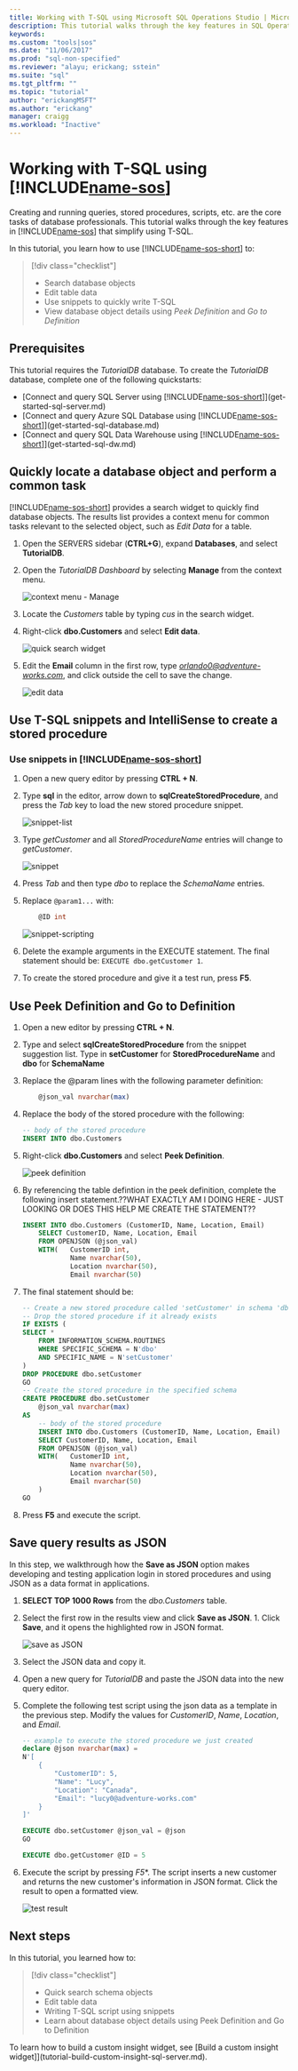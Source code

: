 ```yaml
---
title: Working with T-SQL using Microsoft SQL Operations Studio | Microsoft Docs
description: This tutorial walks through the key features in SQL Operations Studio that simplify using T-SQL.
keywords: 
ms.custom: "tools|sos"
ms.date: "11/06/2017"
ms.prod: "sql-non-specified"
ms.reviewer: "alayu; erickang; sstein"
ms.suite: "sql"
ms.tgt_pltfrm: ""
ms.topic: "tutorial"
author: "erickangMSFT"
ms.author: "erickang"
manager: craigg
ms.workload: "Inactive"
---
```


# Working with T-SQL using [!INCLUDE[name-sos](../includes/name-sos-short.md)]

Creating and running queries, stored procedures, scripts, etc. are the core tasks of database professionals. This tutorial walks through the key features in [!INCLUDE[name-sos](../includes/name-sos-short.md)] that simplify using T-SQL.

In this tutorial, you learn how to use [!INCLUDE[name-sos-short](../includes/name-sos-short.md)] to:
> [!div class="checklist"]
> * Search database objects
> * Edit table data 
> * Use snippets to quickly write T-SQL
> * View database object details using *Peek Definition* and *Go to Definition*


## Prerequisites

This tutorial requires the *TutorialDB* database. To create the *TutorialDB* database, complete one of the following quickstarts:

- [Connect and query SQL Server using [!INCLUDE[name-sos-short](../includes/name-sos-short.md)]](get-started-sql-server.md)
- [Connect and query Azure SQL Database using [!INCLUDE[name-sos-short](../includes/name-sos-short.md)]](get-started-sql-database.md)
- [Connect and query SQL Data Warehouse using [!INCLUDE[name-sos-short](../includes/name-sos-short.md)]](get-started-sql-dw.md)



## Quickly locate a database object and perform a common task

[!INCLUDE[name-sos-short](../includes/name-sos-short.md)] provides a search widget to quickly find database objects. The results list provides a context menu for common tasks relevant to the selected object, such as *Edit Data* for a table.

1. Open the SERVERS sidebar (**CTRL+G**), expand **Databases**, and select **TutorialDB**. 

1. Open the *TutorialDB Dashboard* by selecting **Manage** from the context menu.

   ![context menu - Manage](./media/tutorial-sql-editor/insight-open-dashboard.png)

1. Locate the *Customers* table by typing *cus* in the search widget.
1. Right-click **dbo.Customers** and select **Edit data**.

   ![quick search widget](./media/tutorial-sql-editor/quick-search-widget.png)

1. Edit the **Email** column in the first row, type *orlando0@adventure-works.com*, and click outside the cell to save the change.

   ![edit data](./media/tutorial-sql-editor/edit-data.png)

## Use T-SQL snippets and IntelliSense to create a stored procedure

### Use snippets in [!INCLUDE[name-sos-short](../includes/name-sos-short.md)]

1. Open a new query editor by pressing **CTRL + N**.

2. Type **sql** in the editor, arrow down to **sqlCreateStoredProcedure**, and press the *Tab* key to load the new stored procedure snippet.

   ![snippet-list](./media/tutorial-sql-editor/snippet-list.png)

3. Type *getCustomer* and all *StoredProcedureName* entries will change to *getCustomer*. 

   ![snippet](./media/tutorial-sql-editor/snippet.png)

4. Press *Tab* and then type *dbo* to replace the *SchemaName* entries.

5. Replace  ```@param1...``` with:

   ```sql
       @ID int
   ```

   ![snippet-scripting](./media/tutorial-sql-editor/snippet-scripting.png)

6. Delete the example arguments in the EXECUTE statement. The final statement should be: ```EXECUTE dbo.getCustomer 1```.

7. To create the stored procedure and give it a test run, press **F5**.

## Use Peek Definition and Go to Definition 

1. Open a new editor by pressing **CTRL + N**. 

2. Type and select **sqlCreateStoredProcedure** from the snippet suggestion list. Type in **setCustomer** for **StoredProcedureName** and **dbo** for **SchemaName**
3. Replace the @param lines with the following parameter definition:

   ```sql
       @json_val nvarchar(max)
   ```

4. Replace the body of the stored procedure with the following:
   ```sql
   -- body of the stored procedure
   INSERT INTO dbo.Customers
   ```

5. Right-click **dbo.Customers** and select **Peek Definition**.

   ![peek definition](./media/tutorial-sql-editor/peek-definition.png)

6. By referencing the table defintion in the peek definition, complete the following insert statement.??WHAT EXACTLY AM I DOING HERE - JUST LOOKING OR DOES THIS HELP ME CREATE THE STATEMENT??

   ```sql
   INSERT INTO dbo.Customers (CustomerID, Name, Location, Email)
       SELECT CustomerID, Name, Location, Email
       FROM OPENJSON (@json_val)
       WITH(   CustomerID int, 
               Name nvarchar(50), 
               Location nvarchar(50), 
               Email nvarchar(50)
   ```
7. The final statement should be:

   ```sql
   -- Create a new stored procedure called 'setCustomer' in schema 'dbo'
   -- Drop the stored procedure if it already exists
   IF EXISTS (
   SELECT *
       FROM INFORMATION_SCHEMA.ROUTINES
       WHERE SPECIFIC_SCHEMA = N'dbo'
       AND SPECIFIC_NAME = N'setCustomer'
   )
   DROP PROCEDURE dbo.setCustomer
   GO
   -- Create the stored procedure in the specified schema
   CREATE PROCEDURE dbo.setCustomer
       @json_val nvarchar(max) 
   AS
       -- body of the stored procedure
       INSERT INTO dbo.Customers (CustomerID, Name, Location, Email)
       SELECT CustomerID, Name, Location, Email
       FROM OPENJSON (@json_val)
       WITH(   CustomerID int, 
               Name nvarchar(50), 
               Location nvarchar(50), 
               Email nvarchar(50)
       )
   GO
   ```

8. Press **F5** and execute the script.

## Save query results as JSON

In this step, we walkthrough how the **Save as JSON** option makes developing and testing application login in stored procedures and using JSON as a data format in applications.

1. **SELECT TOP 1000 Rows** from the *dbo.Customers* table.

2. Select the first row in the results view and click **Save as JSON**.  1. Click **Save**, and it opens the highlighted row in JSON format.

   ![save as JSON](./media/tutorial-sql-editor/save-as-json.png)

4. Select the JSON data and copy it.

5. Open a new query for *TutorialDB* and paste the JSON data into the new query editor. 

6. Complete the following test script using the json data as a template in the previous step. Modify the values for *CustomerID*, *Name*, *Location*, and *Email*.

   ```sql
   -- example to execute the stored procedure we just created
   declare @json nvarchar(max) =
   N'[
       {
           "CustomerID": 5,
           "Name": "Lucy",
           "Location": "Canada",
           "Email": "lucy0@adventure-works.com"
       }
   ]'

   EXECUTE dbo.setCustomer @json_val = @json
   GO

   EXECUTE dbo.getCustomer @ID = 5
   ```

7. Execute the script by pressing *F5**. The script inserts a new customer and returns the new customer's information in JSON format. Click the result to open a formatted view.

   ![test result](./media/tutorial-sql-editor/test-result.png)

## Next steps
In this tutorial, you learned how to:
> [!div class="checklist"]
> * Quick search schema objects
> * Edit table data 
> * Writing T-SQL script using snippets
> * Learn about database object details using Peek Definition and Go to Definition


To learn how to build a custom insight widget, see [Build a custom insight widget]](tutorial-build-custom-insight-sql-server.md).
